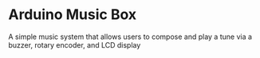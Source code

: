 # Arduino Music Box
A simple music system that allows users to compose and play a tune via a buzzer, rotary encoder, and LCD display
